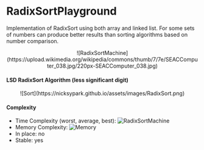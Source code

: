 # RadixSortPlayground

Implementation of RadixSort using both array and linked list. For some sets of numbers can produce better results than sorting algorithms based on number comparison.

<p align="center">
![RadixSortMachine](https://upload.wikimedia.org/wikipedia/commons/thumb/7/7e/SEACComputer_038.jpg/220px-SEACComputer_038.jpg)
</p>

#### LSD RadixSort Algorithm (less significant digit)
<p align="center">
![Sort](https://nicksypark.github.io/assets/images/RadixSort.png)
</p>

#### Complexity
* Time Complexity (worst, average, best): ![RadixSortMachine](https://wikimedia.org/api/rest_v1/media/math/render/svg/53166c305a8b1af047f2e4c916c4fd8a304d40d0)
* Memory Complexity: ![Memory](https://wikimedia.org/api/rest_v1/media/math/render/svg/9b4a94f070d68b2a9f060bc5fd2baab07f1f1a94)
* In place: no
* Stable: yes
